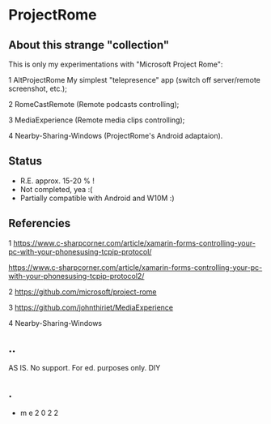 # ProjectRome

## About this strange "collection"

This is only my experimentations with "Microsoft Project Rome":

1 AltProjectRome My simplest "telepresence" app (switch off server/remote screenshot, etc.);

2 RomeCastRemote (Remote podcasts controlling);

3 MediaExperience (Remote media clips controlling);

4 Nearby-Sharing-Windows (ProjectRome's Android adaptaion).

## Status

- R.E. approx. 15-20 % !
- Not completed, yea :(
- Partially compatible with Android and W10M :)

## Referencies

1 https://www.c-sharpcorner.com/article/xamarin-forms-controlling-your-pc-with-your-phonesusing-tcpip-protocol/

  https://www.c-sharpcorner.com/article/xamarin-forms-controlling-your-pc-with-your-phonesusing-tcpip-protocol2/

2 https://github.com/microsoft/project-rome

3  https://github.com/johnthiriet/MediaExperience

4 Nearby-Sharing-Windows

## ..

AS IS. No support. For ed. purposes only. DIY

## .
- m e 2 0 2 2